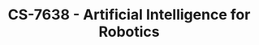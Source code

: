 ---
layout: course
title: CS-7638 - Artificial Intelligence for Robotics
aliases: AI4R,  RAIT
course_id: CS-7638
permalink: /CS-7638/
---